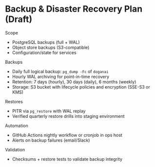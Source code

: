 # Backup & Disaster Recovery Plan (Draft)

Scope
- PostgreSQL backups (full + WAL)
- Object store backups (S3-compatible)
- Configuration/state for services

Backups
- Daily full logical backup: `pg_dump -Fc` of `doganai`
- Hourly WAL archiving for point-in-time recovery
- Retention: 7 days (hourly), 30 days (daily), 6 months (weekly)
- Storage: S3 bucket with lifecycle policies and encryption (SSE-S3 or KMS)

Restores
- PITR via `pg_restore` with WAL replay
- Verified quarterly restore drills into staging environment

Automation
- GitHub Actions nightly workflow or cronjob in ops host
- Alerts on backup failures (email/Slack)

Validation
- Checksums + restore tests to validate backup integrity

